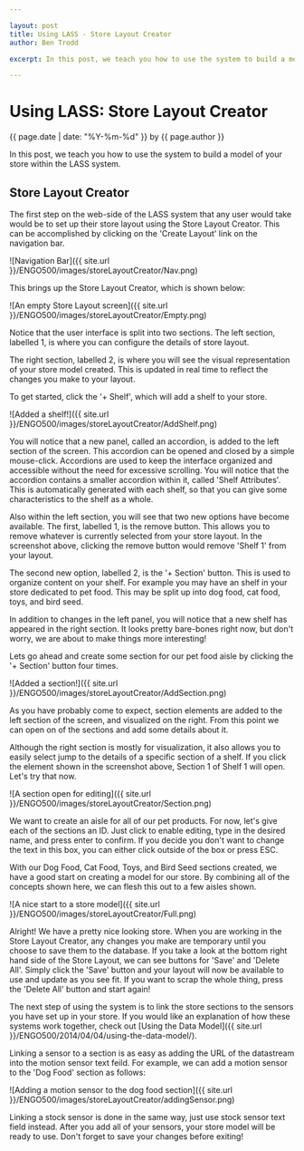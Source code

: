 ```yaml
---

layout: post
title: Using LASS - Store Layout Creator
author: Ben Trodd

excerpt: In this post, we teach you how to use the system to build a model of your store within the LASS system.

---
```

# Using LASS: Store Layout Creator
<p class='blog-post-meta'>{{ page.date | date: "%Y-%m-%d" }} by {{ page.author }}</p>

In this post, we teach you how to use the system to build a model of your store within the LASS system.

## Store Layout Creator

The first step on the web-side of the LASS system that any user would take would be to set up their store layout using the Store Layout Creator. This can be accomplished by clicking on the 'Create Layout' link on the navigation bar.

![Navigation Bar]({{ site.url }}/ENGO500/images/storeLayoutCreator/Nav.png)

This brings up the Store Layout Creator, which is shown below:

![An empty Store Layout screen]({{ site.url }}/ENGO500/images/storeLayoutCreator/Empty.png)

Notice that the user interface is split into two sections. The left section, labelled 1, is where you can configure the details of store layout.

The right section, labelled 2, is where you will see the visual representation of your store model created. This is updated in real time to reflect the changes you make to your layout.

To get started, click the '+ Shelf', which will add a shelf to your store.

![Added a shelf!]({{ site.url }}/ENGO500/images/storeLayoutCreator/AddShelf.png)

You will notice that a new panel, called an accordion, is added to the left section of the screen. This accordion can be opened and closed by a simple mouse-click. Accordions are used to keep the interface organized and accessible without the need for excessive scrolling. You will notice that the accordion contains a smaller accordion within it, called 'Shelf Attributes'. This is automatically generated with each shelf, so that you can give some characteristics to the shelf as a whole.

Also within the left section, you will see that two new options have become available. The first, labelled 1, is the remove button. This allows you to remove whatever is currently selected from your store layout. In the screenshot above, clicking the remove button would remove 'Shelf 1' from your layout.

The second new option, labelled 2, is the '+ Section' button. This is used to organize content on your shelf. For example you may have an shelf in your store dedicated to pet food. This may be split up into dog food, cat food, toys, and bird seed. 

In addition to changes in the left panel, you will notice that a new shelf has appeared in the right section. It looks pretty bare-bones right now, but don't worry, we are about to make things more interesting!

Lets go ahead and create some section for our pet food aisle by clicking the '+ Section' button four times.

![Added a section!]({{ site.url }}/ENGO500/images/storeLayoutCreator/AddSection.png)

As you have probably come to expect, section elements are added to the left section of the screen, and visualized on the right. From this point we can open on of the sections and add some details about it.

Although the right section is mostly for visualization, it also allows you to easily select jump to the details of a specific section of a shelf. If you click the element shown in the screenshot above, Section 1 of Shelf 1 will open. Let's try that now.

![A section open for editing]({{ site.url }}/ENGO500/images/storeLayoutCreator/Section.png)

We want to create an aisle for all of our pet products. For now, let's give each of the sections an ID. Just click to enable editing, type in the desired name, and press enter to confirm. If you decide you don't want to change the text in this box, you can either click outside of the box or press ESC.

With our Dog Food, Cat Food, Toys, and Bird Seed sections created, we have a good start on creating a model for our store. By combining all of the concepts shown here, we can flesh this out to a few aisles shown.

![A nice start to a store model]({{ site.url }}/ENGO500/images/storeLayoutCreator/Full.png)

Alright! We have a pretty nice looking store. When you are working in the Store Layout Creator, any changes you make are temporary until you choose to save them to the database. If you take a look at the bottom right hand side of the Store Layout, we can see buttons for 'Save' and 'Delete All'. Simply click the 'Save' button and your layout will now be available to use and update as you see fit. If you want to scrap the whole thing, press the 'Delete All' button and start again!

The next step of using the system is to link the store sections to the sensors you have set up in your store. If you would like an explanation of how these systems work together, check out [Using the Data Model]({{ site.url }}/ENGO500/2014/04/04/using-the-data-model/).

Linking a sensor to a section is as easy as adding the URL of the datastream into the motion sensor text feild. For example, we can add a motion sensor to the 'Dog Food' section as follows:

![Adding a motion sensor to the dog food section]({{ site.url }}/ENGO500/images/storeLayoutCreator/addingSensor.png)

Linking a stock sensor is done in the same way, just use stock sensor text field instead. After you add all of your sensors, your store model will be ready to use. Don't forget to save your changes before exiting!